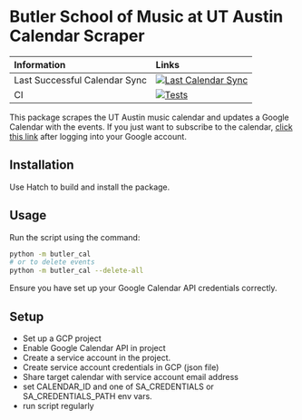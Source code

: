 # Butler School of Music at UT Austin Calendar Scraper

| Information | Links |
| :---------- | :-----|
| Last Successful Calendar Sync | [![Last Calendar Sync](https://img.shields.io/badge/dynamic/json?url=https%3A%2F%2Fapi.github.com%2Frepos%2FAdam-D-Lewis%2Fbutler_events_calendar%2Factions%2Fworkflows%2F148948811%2Fruns%3Fquery%3Dbranch%253Amain%2Bis%253Asuccess%26per_page%3D1&query=%24.workflow_runs%5B0%5D.run_started_at&label=Date%3A&color=brightgreen)](https://github.com/Adam-D-Lewis/butler_events_calendar/actions/workflows/run_weekly.yaml?query=branch%3Amain+is%3Asuccess) |
| CI | [![Tests](https://github.com/Adam-D-Lewis/butler_events_calendar/actions/workflows/test.yaml/badge.svg)](https://github.com/Adam-D-Lewis/butler_events_calendar/actions/workflows/test.yaml) |

This package scrapes the UT Austin music calendar and updates a Google Calendar with the events.  If you just want to subscribe to the calendar, [click this link](https://calendar.google.com/calendar/u/0?cid=OWM1NDk4ODU5NTFiOTkxMDA1YjE4NTE5OGFiYjVmN2U5ZmI2YmE4Y2E4YWExN2ZmNmMxNjZiMTYxMWU3ZjBhZkBncm91cC5jYWxlbmRhci5nb29nbGUuY29t) after logging into your Google account.

## Installation

Use Hatch to build and install the package.

## Usage

Run the script using the command:

```bash
python -m butler_cal
# or to delete events
python -m butler_cal --delete-all
```

Ensure you have set up your Google Calendar API credentials correctly.


## Setup

- Set up a GCP project
- Enable Google Calendar API in project
- Create a service account in the project.
- Create service account credentials in GCP (json file)
- Share target calendar with service account email address
- set CALENDAR_ID and one of SA_CREDENTIALS or SA_CREDENTIALS_PATH env vars.
- run script regularly
